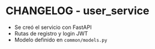 # CHANGELOG - user_service

- Se creó el servicio con FastAPI
- Rutas de registro y login JWT
- Modelo definido en `common/models.py`
